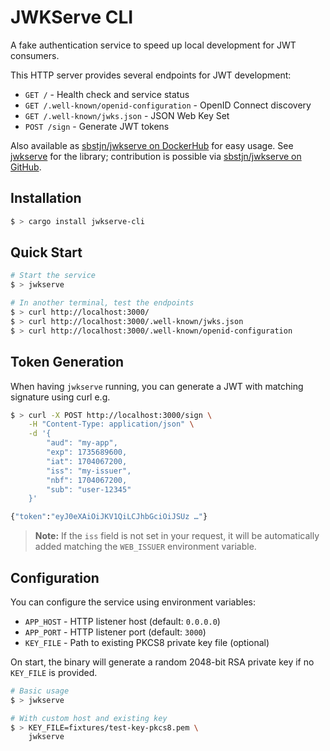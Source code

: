 # JWKServe CLI

A fake authentication service to speed up local development for JWT consumers.

This HTTP server provides several endpoints for JWT development:

- `GET /` - Health check and service status
- `GET /.well-known/openid-configuration` - OpenID Connect discovery
- `GET /.well-known/jwks.json` - JSON Web Key Set
- `POST /sign` - Generate JWT tokens

Also available as [sbstjn/jwkserve on DockerHub](https://hub.docker.com/repository/docker/sbstjn/jwkserve/general) for easy usage. See [jwkserve](https://crates.io/crates/jwkserve) for the library; contribution is possible via [sbstjn/jwkserve on GitHub](https://github.com/sbstjn/jwkserve).

## Installation

```bash
$ > cargo install jwkserve-cli
```

## Quick Start

```bash
# Start the service
$ > jwkserve

# In another terminal, test the endpoints
$ > curl http://localhost:3000/
$ > curl http://localhost:3000/.well-known/jwks.json
$ > curl http://localhost:3000/.well-known/openid-configuration
```

## Token Generation

When having `jwkserve` running, you can generate a JWT with matching signature using curl e.g.

```bash
$ > curl -X POST http://localhost:3000/sign \
    -H "Content-Type: application/json" \
    -d '{
        "aud": "my-app",
        "exp": 1735689600,
        "iat": 1704067200,
        "iss": "my-issuer",
        "nbf": 1704067200,
        "sub": "user-12345"
    }'

{"token":"eyJ0eXAiOiJKV1QiLCJhbGciOiJSUz …"}
```

> **Note:** If the `iss` field is not set in your request, it will be automatically added matching the `WEB_ISSUER` environment variable.

## Configuration

You can configure the service using environment variables:

- `APP_HOST` - HTTP listener host (default: `0.0.0.0`)
- `APP_PORT` - HTTP listener port (default: `3000`)
- `KEY_FILE` - Path to existing PKCS8 private key file (optional)

On start, the binary will generate a random 2048-bit RSA private key if no `KEY_FILE` is provided.

```bash
# Basic usage
$ > jwkserve

# With custom host and existing key
$ > KEY_FILE=fixtures/test-key-pkcs8.pem \
    jwkserve
```
